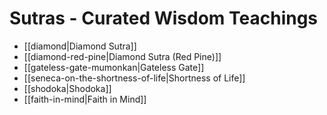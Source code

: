 # Sutras - Curated Wisdom Teachings

- [[diamond|Diamond Sutra]]
- [[diamond-red-pine|Diamond Sutra (Red Pine)]]
- [[gateless-gate-mumonkan|Gateless Gate]]
- [[seneca-on-the-shortness-of-life|Shortness of Life]]
- [[shodoka|Shodoka]]
- [[faith-in-mind|Faith in Mind]]
